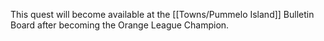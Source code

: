 This quest will become available at the [[Towns/Pummelo Island]] Bulletin Board after becoming the Orange League Champion.